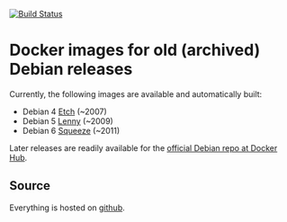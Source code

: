 [![Build Status](https://travis-ci.org/madworx/docker-debian-archive.svg?branch=master)](https://travis-ci.org/madworx/docker-debian-archive)

# Docker images for old (archived) Debian releases

Currently, the following images are available and automatically built:

* Debian 4 [Etch](https://www.debian.org/releases/etch/) (~2007)
* Debian 5 [Lenny](https://www.debian.org/releases/lenny/) (~2009)
* Debian 6 [Squeeze](https://www.debian.org/releases/squeeze/) (~2011)

Later releases are readily available for the [official Debian repo at Docker Hub](https://hub.docker.com/_/debian/).

## Source

Everything is hosted on [github](https://github.com/madworx/docker-debian-archive).


